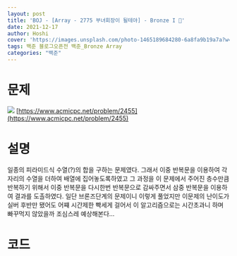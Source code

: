 ```yaml
---
layout: post
title: 'BOJ - [Array - 2775 부녀회장이 될테야] - Bronze I 🥉'
date: 2021-12-17
author: Hoshi
cover: 'https://images.unsplash.com/photo-1465189684280-6a8fa9b19a7a?w=1600&q=900'
tags: 백준 블로그오픈전 백준_Bronze Array
categories: "백준"
---
```

# 문제
![]({{site.url}}/assets/img/posts_img/2455.png)
[https://www.acmicpc.net/problem/2455](https://www.acmicpc.net/problem/2455)

# 설명
일종의 피라미드식 수열(?)의 합을 구하는 문제였다. 그래서 이중 반복문을 이용하여 각자리의 수열을 더하여 배열에 집어놓도록하였고 그 과정을 이 문제에서 주어진 층수만큼 반복하기 위해서 이중 반복문을 다시한번 반복문으로 감싸주면서 삼중 반복문을 이용하여 결과를 도촐하였다. 일단 브론즈단계의 문제이니 이렇게 풀었지만 이문제의 난이도가 실버 후반만 됐어도 어쨰 시간제한 빡세게 걸어서 이 알고리즘으로는 시간초과니 하며 빠꾸먹지 않았을까 조심스레 예상해본다...

# 코드

```c

```
